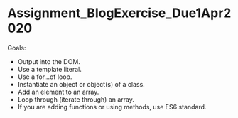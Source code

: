 # Assignment_BlogExercise_Due1Apr2020

Goals:
* Output into the DOM.
* Use a template literal.
* Use a for...of loop.  
* Instantiate an object or object(s) of a class.  
* Add an element to an array.  
* Loop through (iterate through) an array.
* If you are adding functions or using methods, use ES6 standard.
